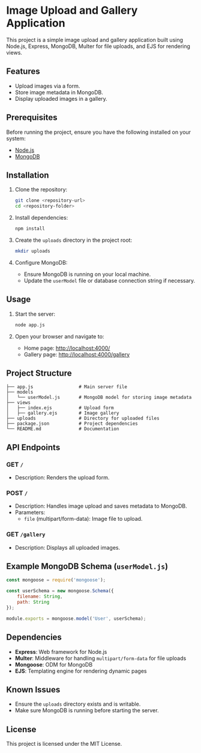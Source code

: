 # Image Upload and Gallery Application

This project is a simple image upload and gallery application built using Node.js, Express, MongoDB, Multer for file uploads, and EJS for rendering views.

## Features
- Upload images via a form.
- Store image metadata in MongoDB.
- Display uploaded images in a gallery.

## Prerequisites

Before running the project, ensure you have the following installed on your system:

- [Node.js](https://nodejs.org/)
- [MongoDB](https://www.mongodb.com/)

## Installation

1. Clone the repository:
   ```bash
   git clone <repository-url>
   cd <repository-folder>
   ```

2. Install dependencies:
   ```bash
   npm install
   ```

3. Create the `uploads` directory in the project root:
   ```bash
   mkdir uploads
   ```

4. Configure MongoDB:
   - Ensure MongoDB is running on your local machine.
   - Update the `userModel` file or database connection string if necessary.

## Usage

1. Start the server:
   ```bash
   node app.js
   ```

2. Open your browser and navigate to:
   - Home page: [http://localhost:4000/](http://localhost:4000/)
   - Gallery page: [http://localhost:4000/gallery](http://localhost:4000/gallery)

## Project Structure

```plaintext
├── app.js                 # Main server file
├── models
│   └── userModel.js       # MongoDB model for storing image metadata
├── views
│   ├── index.ejs          # Upload form
│   ├── gallery.ejs        # Image gallery
├── uploads                # Directory for uploaded files
├── package.json           # Project dependencies
└── README.md              # Documentation
```

## API Endpoints

### GET `/`
- Description: Renders the upload form.

### POST `/`
- Description: Handles image upload and saves metadata to MongoDB.
- Parameters:
  - `file` (multipart/form-data): Image file to upload.

### GET `/gallery`
- Description: Displays all uploaded images.

## Example MongoDB Schema (`userModel.js`)

```javascript
const mongoose = require('mongoose');

const userSchema = new mongoose.Schema({
    filename: String,
    path: String
});

module.exports = mongoose.model('User', userSchema);
```

## Dependencies
- **Express**: Web framework for Node.js
- **Multer**: Middleware for handling `multipart/form-data` for file uploads
- **Mongoose**: ODM for MongoDB
- **EJS**: Templating engine for rendering dynamic pages

## Known Issues
- Ensure the `uploads` directory exists and is writable.
- Make sure MongoDB is running before starting the server.

## License
This project is licensed under the MIT License.
